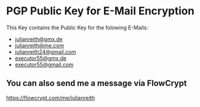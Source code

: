 # PGP Public Key for E-Mail Encryption

This Key contains the Public Key for the folowing E-Mails:

- julianreith@gmx.de 
- julianreith@me.com 
- julianreith24@gmail.com 
- executor55@gmx.de 
- executor55@gmail.com 

## You can also send me a message via FlowCrypt
https://flowcrypt.com/me/julianreith
